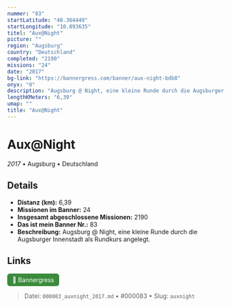 ```yaml
---
nummer: "83"
startLatitude: "48.364449"
startLongitude: "10.893635"
titel: "Aux@Night"
picture: ""
region: "Augsburg"
country: "Deutschland"
completed: "2190"
missions: "24"
date: "2017"
bg-link: "https://bannergress.com/banner/aux-night-bdb8"
onyx: "0"
description: "Augsburg @ Night, eine kleine Runde durch die Augsburger Innenstadt als Rundkurs angelegt."
lengthKMeters: "6,39"
umap: ""
title: "Aux@Night"
---
```

# Aux@Night

*2017* • Augsburg • Deutschland



## Details
- **Distanz (km):** 6,39
- **Missionen im Banner:** 24
- **Insgesamt abgeschlossene Missionen:** 2190
- **Das ist mein Banner Nr.:** 83
- **Beschreibung:** Augsburg @ Night, eine kleine Runde durch die Augsburger Innenstadt als Rundkurs angelegt.


## Links
<div style="margin-top: 0.5em;">
<a href="https://bannergress.com/banner/aux-night-bdb8" target="_blank" style="display:inline-block;margin-right:8px;padding:6px 12px;background-color:#3c8b3c;color:white;text-decoration:none;border-radius:6px;">🔗 Bannergress</a>

</div>


> Datei: `000083_auxnight_2017.md` • #000083 • Slug: `auxnight`
